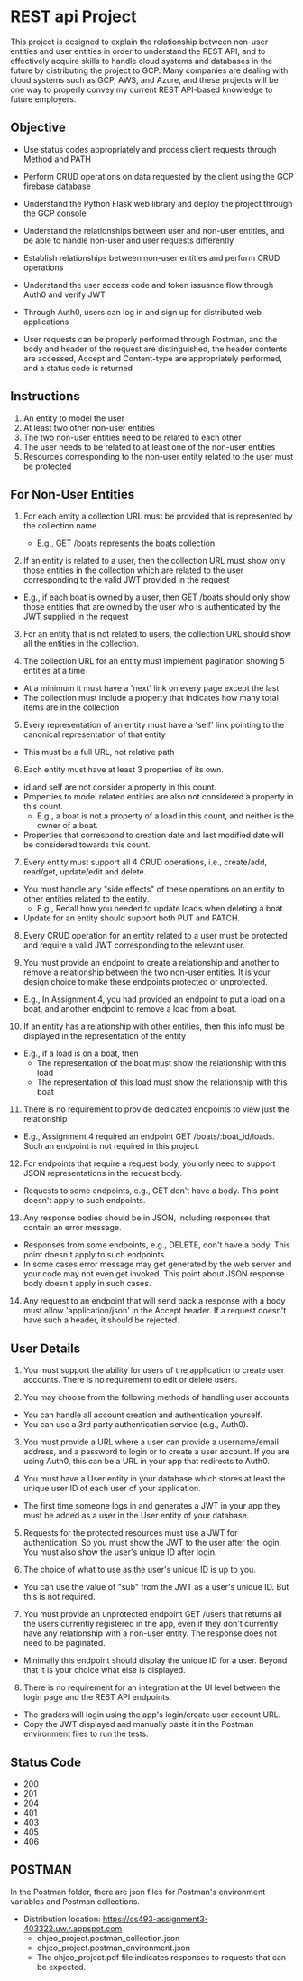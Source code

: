 # REST api Project
This project is designed to explain the relationship between non-user entities and user entities in order to understand the REST API, and to effectively acquire skills to handle cloud systems and databases in the future by distributing the project to GCP. Many companies are dealing with cloud systems such as GCP, AWS, and Azure, and these projects will be one way to properly convey my current REST API-based knowledge to future employers.

## Objective
- Use status codes appropriately and process client requests through Method and PATH

- Perform CRUD operations on data requested by the client using the GCP firebase database

- Understand the Python Flask web library and deploy the project through the GCP console

- Understand the relationships between user and non-user entities, and be able to handle non-user and user requests differently

- Establish relationships between non-user entities and perform CRUD operations

- Understand the user access code and token issuance flow through Auth0 and verify JWT

- Through Auth0, users can log in and sign up for distributed web applications
 
-  User requests can be properly performed through Postman, and the body and header of the request are distinguished, the header contents are accessed, Accept and Content-type are appropriately performed, and a status code is returned

## Instructions
1. An entity to model the user
2. At least two other non-user entities
3. The two non-user entities need to be related to each other
4. The user needs to be related to at least one of the non-user entities
5. Resources corresponding to the non-user entity related to the user must be protected

## For Non-User Entities
1. For each entity a collection URL must be provided that is represented by the collection name. 
   - E.g., GET /boats represents the boats collection
     
2. If an entity is related to a user, then the collection URL must show only those entities in the collection which are related to the user corresponding to the valid JWT provided in the request
  - E.g., if each boat is owned by a user, then GET /boats should only show those entities that are owned by the user who is authenticated by the JWT supplied in the request
    
3. For an entity that is not related to users, the collection URL should show all the entities in the collection.

4. The collection URL for an entity must implement pagination showing 5 entities at a time
  - At a minimum it must have a 'next' link on every page except the last
  - The collection must include a property that indicates how many total items are in the collection
    
5. Every representation of an entity must have a 'self' link pointing to the canonical representation of that entity
  - This must be a full URL, not relative path
    
6. Each entity must have at least 3 properties of its own.
  - id and self are not consider a property in this count.
  - Properties to model related entities are also not considered a property in this count.
    * E.g., a boat is not a property of a load in this count, and neither is the owner of a boat.
  - Properties that correspond to creation date and last modified date will be considered towards this count.

7. Every entity must support all 4 CRUD operations, i.e., create/add, read/get, update/edit and delete.
  - You must handle any "side effects" of these operations on an entity to other entities related to the entity.
    * E.g., Recall how you needed to update loads when deleting a boat.
  - Update for an entity should support both PUT and PATCH.

8. Every CRUD operation for an entity related to a user must be protected and require a valid JWT corresponding to the relevant user.

9. You must provide an endpoint to create a relationship and another to remove a relationship between the two non-user entities. It is your design choice to make these endpoints protected or unprotected.
  - E.g., In Assignment 4, you had provided an endpoint to put a load on a boat, and another endpoint to remove a load from a boat.

10. If an entity has a relationship with other entities, then this info must be displayed in the representation of the entity
  - E.g., if a load is on a boat, then
    * The representation of the boat must show the relationship with this load
    * The representation of this load must show the relationship with this boat

11. There is no requirement to provide dedicated endpoints to view just the relationship
  - E.g., Assignment 4 required an endpoint GET /boats/:boat_id/loads. Such an endpoint is not required in this project.

12. For endpoints that require a request body, you only need to support JSON representations in the request body.
  - Requests to some endpoints, e.g., GET don't have a body. This point doesn't apply to such endpoints.
 
13. Any response bodies should be in JSON, including responses that contain an error message.
  - Responses from some endpoints, e.g., DELETE, don't have a body. This point doesn't apply to such endpoints.
  - In some cases error message may get generated by the web server and your code may not even get invoked. This point about JSON response body doesn't apply in such cases.

14. Any request to an endpoint that will send back a response with a body must allow 'application/json' in the Accept header. If a request doesn't have such a header, it should be rejected.

## User Details
1. You must support the ability for users of the application to create user accounts. There is no requirement to edit or delete users.

2. You may choose from the following methods of handling user accounts
  - You can handle all account creation and authentication yourself.
  - You can use a 3rd party authentication service (e.g., Auth0).

3. You must provide a URL where a user can provide a username/email address, and a password to login or to create a user account. If you are using Auth0, this can be a URL in your app that redirects to Auth0.

4. You must have a User entity in your database which stores at least the unique user ID of each user of your application.
  - The first time someone logs in and generates a JWT in your app they must be added as a user in the User entity of your database.

5. Requests for the protected resources must use a JWT for authentication. So you must show the JWT to the user after the login. You must also show the user's unique ID after login.

6. The choice of what to use as the user's unique ID is up to you.
  - You can use the value of "sub" from the JWT as a user's unique ID. But this is not required.

7. You must provide an unprotected endpoint GET /users that returns all the users currently registered in the app, even if they don't currently have any relationship with a non-user entity. The response does not need to be paginated.
  - Minimally this endpoint should display the unique ID for a user. Beyond that it is your choice what else is displayed.

8. There is no requirement for an integration at the UI level between the login page and the REST API endpoints.
  - The graders will login using the app's login/create user account URL.
  - Copy the JWT displayed and manually paste it in the Postman environment files to run the tests.

## Status Code
* 200
* 201
* 204
* 401
* 403
* 405
* 406

## POSTMAN
In the Postman folder, there are json files for Postman's environment variables and Postman collections.
- Distribution location: https://cs493-assignment3-403322.uw.r.appspot.com
  * ohjeo_project.postman_collection.json
  * ohjeo_project.postman_environment.json
  * The ohjeo_project.pdf file indicates responses to requests that can be expected.



